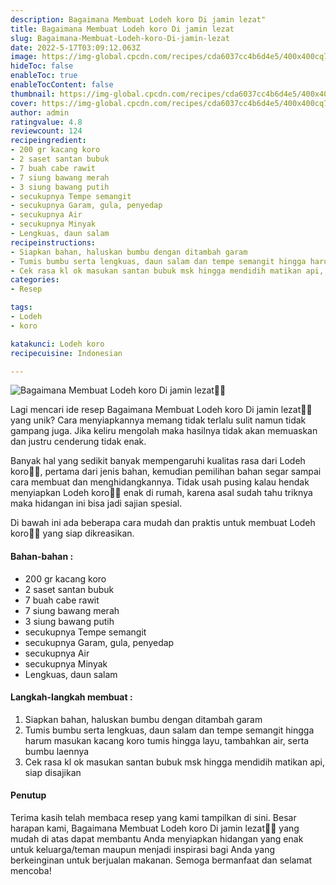 ```yaml
---
description: Bagaimana Membuat Lodeh koro Di jamin lezat"
title: Bagaimana Membuat Lodeh koro Di jamin lezat
slug: Bagaimana-Membuat-Lodeh-koro-Di-jamin-lezat
date: 2022-5-17T03:09:12.063Z
image: https://img-global.cpcdn.com/recipes/cda6037cc4b6d4e5/400x400cq70/photo.jpg
hideToc: false
enableToc: true
enableTocContent: false
thumbnail: https://img-global.cpcdn.com/recipes/cda6037cc4b6d4e5/400x400cq70/photo.jpg
cover: https://img-global.cpcdn.com/recipes/cda6037cc4b6d4e5/400x400cq70/photo.jpg
author: admin
ratingvalue: 4.8
reviewcount: 124
recipeingredient:
- 200 gr kacang koro
- 2 saset santan bubuk
- 7 buah cabe rawit
- 7 siung bawang merah
- 3 siung bawang putih
- secukupnya Tempe semangit
- secukupnya Garam, gula, penyedap
- secukupnya Air
- secukupnya Minyak
- Lengkuas, daun salam
recipeinstructions:
- Siapkan bahan, haluskan bumbu dengan ditambah garam
- Tumis bumbu serta lengkuas, daun salam dan tempe semangit hingga harum masukan kacang koro tumis hingga layu, tambahkan air, serta bumbu laennya
- Cek rasa kl ok masukan santan bubuk msk hingga mendidih matikan api, siap disajikan
categories:
- Resep

tags:
- Lodeh
- koro

katakunci: Lodeh koro
recipecuisine: Indonesian

---
```


![Bagaimana Membuat Lodeh koro Di jamin lezat👩‍🍳](https://img-global.cpcdn.com/recipes/cda6037cc4b6d4e5/400x400cq70/photo.jpg)

Lagi mencari ide resep Bagaimana Membuat Lodeh koro Di jamin lezat👩‍🍳 yang unik? Cara menyiapkannya memang tidak terlalu sulit namun tidak gampang juga. Jika keliru mengolah maka hasilnya tidak akan memuaskan dan justru cenderung tidak enak.

Banyak hal yang sedikit banyak mempengaruhi kualitas rasa dari Lodeh koro👩‍🍳, pertama dari jenis bahan, kemudian pemilihan bahan segar sampai cara membuat dan menghidangkannya. Tidak usah pusing kalau hendak menyiapkan Lodeh koro👩‍🍳 enak di rumah, karena asal sudah tahu triknya maka hidangan ini bisa jadi sajian spesial.

Di bawah ini ada beberapa cara mudah dan praktis untuk membuat Lodeh koro👩‍🍳 yang siap dikreasikan.

<!--inarticleads1-->

#### Bahan-bahan :

- 200 gr kacang koro
- 2 saset santan bubuk
- 7 buah cabe rawit
- 7 siung bawang merah
- 3 siung bawang putih
- secukupnya Tempe semangit
- secukupnya Garam, gula, penyedap
- secukupnya Air
- secukupnya Minyak
- Lengkuas, daun salam

<!--inarticleads2-->

#### Langkah-langkah membuat :

1. Siapkan bahan, haluskan bumbu dengan ditambah garam
1. Tumis bumbu serta lengkuas, daun salam dan tempe semangit hingga harum masukan kacang koro tumis hingga layu, tambahkan air, serta bumbu laennya
1. Cek rasa kl ok masukan santan bubuk msk hingga mendidih matikan api, siap disajikan

#### Penutup

Terima kasih telah membaca resep yang kami tampilkan di sini. Besar harapan kami, Bagaimana Membuat Lodeh koro Di jamin lezat👩‍🍳 yang mudah di atas dapat membantu Anda menyiapkan hidangan yang enak untuk keluarga/teman maupun menjadi inspirasi bagi Anda yang berkeinginan untuk berjualan makanan. Semoga bermanfaat dan selamat mencoba!